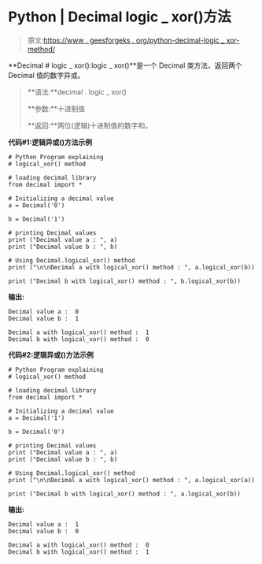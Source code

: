 # Python | Decimal logic _ xor()方法

> 原文:[https://www . geesforgeks . org/python-decimal-logic _ xor-method/](https://www.geeksforgeeks.org/python-decimal-logical_xor-method/)

**Decimal # logic _ xor():logic _ xor()**是一个 Decimal 类方法，返回两个 Decimal 值的数字异或。

> **语法:**decimal . logic _ xor()
> 
> **参数:**十进制值
> 
> **返回:**两位(逻辑)十进制值的数字和。

**代码#1:逻辑异或()方法示例**

```
# Python Program explaining 
# logical_xor() method

# loading decimal library
from decimal import *

# Initializing a decimal value
a = Decimal('0')

b = Decimal('1')

# printing Decimal values
print ("Decimal value a : ", a)
print ("Decimal value b : ", b)

# Using Decimal.logical_xor() method
print ("\n\nDecimal a with logical_xor() method : ", a.logical_xor(b))

print ("Decimal b with logical_xor() method : ", b.logical_xor(b))
```

**输出:**

```
Decimal value a :  0
Decimal value b :  1

Decimal a with logical_xor() method :  1
Decimal b with logical_xor() method :  0

```

**代码#2:逻辑异或()方法示例**

```
# Python Program explaining 
# logical_xor() method

# loading decimal library
from decimal import *

# Initializing a decimal value
a = Decimal('1')

b = Decimal('0')

# printing Decimal values
print ("Decimal value a : ", a)
print ("Decimal value b : ", b)

# Using Decimal.logical_xor() method
print ("\n\nDecimal a with logical_xor() method : ", a.logical_xor(a))

print ("Decimal b with logical_xor() method : ", a.logical_xor(b))
```

**输出:**

```
Decimal value a :  1
Decimal value b :  0

Decimal a with logical_xor() method :  0
Decimal b with logical_xor() method :  1

```
